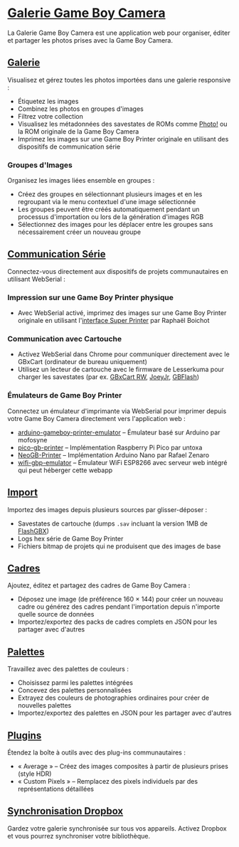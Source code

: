 # [Galerie Game Boy Camera](https://github.com/HerrZatacke/gb-printer-web)

La Galerie Game Boy Camera est une application web pour organiser, éditer et partager les photos prises avec la Game Boy Camera.

## [Galerie](/gallery)
Visualisez et gérez toutes les photos importées dans une galerie responsive :
- Étiquetez les images
- Combinez les photos en groupes d'images
- Filtrez votre collection
- Visualisez les métadonnées des savestates de ROMs comme [Photo!](https://github.com/untoxa/gb-photo) ou la ROM originale de la Game Boy Camera
- Imprimez les images sur une Game Boy Printer originale en utilisant des dispositifs de communication série

### Groupes d'Images
Organisez les images liées ensemble en groupes :
- Créez des groupes en sélectionnant plusieurs images et en les regroupant via le menu contextuel d'une image sélectionnée
- Les groupes peuvent être créés automatiquement pendant un processus d'importation ou lors de la génération d'images RGB
- Sélectionnez des images pour les déplacer entre les groupes sans nécessairement créer un nouveau groupe

## [Communication Série](/webusb)
Connectez-vous directement aux dispositifs de projets communautaires en utilisant WebSerial :

### Impression sur une Game Boy Printer physique
- Avec WebSerial activé, imprimez des images sur une Game Boy Printer originale en utilisant l'[interface Super Printer](https://github.com/Raphael-Boichot/Yet-another-PC-to-Game-Boy-Printer-interface/) par Raphaël Boichot

### Communication avec Cartouche
- Activez WebSerial dans Chrome pour communiquer directement avec le GBxCart (ordinateur de bureau uniquement)
- Utilisez un lecteur de cartouche avec le firmware de Lesserkuma pour charger les savestates (par ex. [GBxCart RW](https://www.gbxcart.com/), [JoeyJr](https://bennvenn.myshopify.com/products/usb-gb-c-cart-dumper-the-joey-jr), [GBFlash](https://github.com/simonkwng/GBFlash))

### Émulateurs de Game Boy Printer
Connectez un émulateur d'imprimante via WebSerial pour imprimer depuis votre Game Boy Camera directement vers l'application web :
- [arduino-gameboy-printer-emulator](https://github.com/mofosyne/arduino-gameboy-printer-emulator) – Émulateur basé sur Arduino par mofosyne
- [pico-gb-printer](https://github.com/untoxa/pico-gb-printer/) – Implémentation Raspberry Pi Pico par untoxa
- [NeoGB-Printer](https://github.com/zenaror/NeoGB-Printer) – Implémentation Arduino Nano par Rafael Zenaro
- [wifi-gbp-emulator](https://github.com/HerrZatacke/wifi-gbp-emulator) – Émulateur WiFi ESP8266 avec serveur web intégré qui peut héberger cette webapp

## [Import](/import)
Importez des images depuis plusieurs sources par glisser-déposer :
- Savestates de cartouche (dumps `.sav` incluant la version 1MB de [FlashGBX](https://github.com/lesserkuma/FlashGBX))
- Logs hex série de Game Boy Printer
- Fichiers bitmap de projets qui ne produisent que des images de base

## [Cadres](/frames)
Ajoutez, éditez et partagez des cadres de Game Boy Camera :
- Déposez une image (de préférence 160 × 144) pour créer un nouveau cadre ou générez des cadres pendant l'importation depuis n'importe quelle source de données
- Importez/exportez des packs de cadres complets en JSON pour les partager avec d'autres

## [Palettes](/palettes)
Travaillez avec des palettes de couleurs :
- Choisissez parmi les palettes intégrées
- Concevez des palettes personnalisées
- Extrayez des couleurs de photographies ordinaires pour créer de nouvelles palettes
- Importez/exportez des palettes en JSON pour les partager avec d'autres

## [Plugins](/settings/plugins)
Étendez la boîte à outils avec des plug-ins communautaires :
- « Average » – Créez des images composites à partir de plusieurs prises (style HDR)
- « Custom Pixels » – Remplacez des pixels individuels par des représentations détaillées

## [Synchronisation Dropbox](/settings/dropbox)
Gardez votre galerie synchronisée sur tous vos appareils. Activez Dropbox et vous pourrez synchroniser votre bibliothèque.
